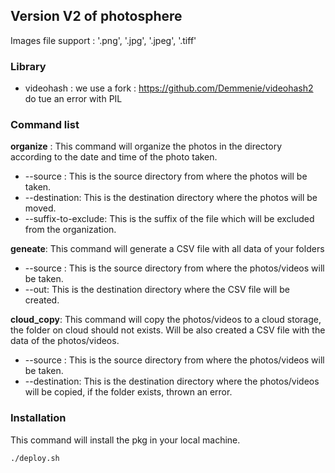 ## Version V2 of photosphere

Images file support : '.png', '.jpg', '.jpeg', '.tiff'

### Library
* videohash : we use a fork : https://github.com/Demmenie/videohash2 do tue an error with PIL

### Command list

**organize** : This command will organize the photos in the directory according to the date and time of the photo taken.
* --source : This is the source directory from where the photos will be taken.
* --destination: This is the destination directory where the photos will be moved.
* --suffix-to-exclude: This is the suffix of the file which will be excluded from the organization.

**geneate**: This command will generate a CSV file with all data of your folders
* --source : This is the source directory from where the photos/videos will be taken.
* --out: This is the destination directory where the CSV file will be created.


**cloud_copy**: 
This command will copy the photos/videos to a cloud storage, the folder on cloud should not exists. 
Will be also created a CSV file with the data of the photos/videos.
* --source : This is the source directory from where the photos/videos will be taken.
* --destination: This is the destination directory where the photos/videos will be copied, if the folder exists, thrown an error.


### Installation

This command will install the pkg in your local machine.

```bash
./deploy.sh
```
